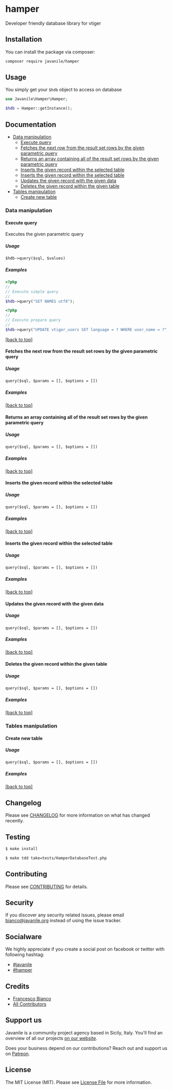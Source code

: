 # hamper

Developer friendly database library for vtiger

## Installation

You can install the package via composer:

```bash
composer require javanile/hamper
```

## Usage

You simply get your `$hdb` object to access on database

```php
use Javanile\Hamper\Hamper;

$hdb = Hamper::getInstance();
```

## Documentation

* [Data manipulation](#Data-manipulation)
    * [Execute query](#Execute-query)
    * [Fetches the next row from the result set rows by the given parametric query](#Fetches-the-next-row-from-the-result-set-rows-by-the-given-parametric-query)
    * [Returns an array containing all of the result set rows by the given parametric query](#Returns-an-array-containing-all-of-the-result-set-rows-by-the-given-parametric-query)
    * [Inserts the given record within the selected table](#Inserts-the-given-record-within-the-selected-table)
    * [Inserts the given record within the selected table](#Inserts-the-given-record-within-the-selected-table)
    * [Updates the given record with the given data](#Updates-the-given-record-with-the-given-data)
    * [Deletes the given record within the given table](#Deletes-the-given-record-within-the-given-table)
* [Tables manipulation](#Tables-manipulation)
    * [Create new table](#Create-new-table)


### Data manipulation
#### Execute query

Executes the given parametric query

##### Usage 

```
$hdb->query($sql, $values)
```

##### Examples

```php
<?php
//
// Execute simple query
//
$hdb->query("SET NAMES utf8");
```

```php
<?php
//
// Execute prepare query
//
$hdb->query("UPDATE vtiger_users SET language = ? WHERE user_name = ?", ["en_us", "admin"]);
```

[[back to top]](#Documentation)

#### Fetches the next row from the result set rows by the given parametric query



##### Usage 

```
query($sql, $params = [], $options = [])
```

##### Examples

[[back to top]](#Documentation)

#### Returns an array containing all of the result set rows by the given parametric query



##### Usage 

```
query($sql, $params = [], $options = [])
```

##### Examples

[[back to top]](#Documentation)

#### Inserts the given record within the selected table



##### Usage 

```
query($sql, $params = [], $options = [])
```

##### Examples

[[back to top]](#Documentation)

#### Inserts the given record within the selected table



##### Usage 

```
query($sql, $params = [], $options = [])
```

##### Examples

[[back to top]](#Documentation)

#### Updates the given record with the given data



##### Usage 

```
query($sql, $params = [], $options = [])
```

##### Examples

[[back to top]](#Documentation)

#### Deletes the given record within the given table



##### Usage 

```
query($sql, $params = [], $options = [])
```

##### Examples

[[back to top]](#Documentation)

### Tables manipulation
#### Create new table



##### Usage 

```
query($sql, $params = [], $options = [])
```

##### Examples

[[back to top]](#Documentation)



## Changelog

Please see [CHANGELOG](CHANGELOG.md) for more information on what has changed recently.

## Testing

```bash
$ make install
```

```bash
$ make tdd take=tests/HamperDatabaseTest.php 
```

## Contributing

Please see [CONTRIBUTING](CONTRIBUTING.md) for details.

## Security

If you discover any security related issues, please email bianco@javanile.org instead of using the issue tracker.

## Socialware

We highly appreciate if you create a social post on facebook or twitter with following hashtag:

- [#javanile](#Socialware)
- [#hamper](#Socialware)

## Credits

- [Francesco Bianco](https://github.com/francescobianco)
- [All Contributors](../../contributors) 

## Support us

Javanile is a community project agency based in Sicily, Italy. 
You'll find an overview of all our projects [on our website](https://www.javanile.org).

Does your business depend on our contributions? Reach out and support us on [Patreon](https://www.patreon.com/javanile). 

## License

The MIT License (MIT). Please see [License File](LICENSE.md) for more information.
